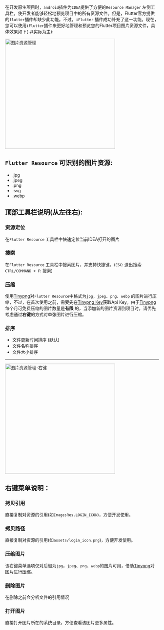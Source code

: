 在开发原生项目时，`android`插件为`IDEA`提供了方便的`Resource Manager`
左侧工具栏，使开发者能够轻松地预览项目中的所有资源文件。但是，Flutter官方提供的`flutter`插件却缺少此功能。不过，`iFlutter`
插件成功补充了这一功能。现在，您可以使用`iFlutter`插件来更好地管理和预览您的Flutter项目图片资源文件，具体效果如下(
以实际为主):

<img src="https://iflutter.toolu.cn/configs/res_manager_list.png" width="360"  alt="图片资源管理"/>

## `Flutter Resource` 可识别的图片资源:

- .jpg
- .jpeg
- .png
- .svg
- .webp

## 顶部工具栏说明(从左往右):

### 资源定位

在`Flutter Resource` 工具栏中快速定位当前IDEA打开的图片

### 搜索

在`Flutter Resource` 工具栏中搜索图片，并支持快捷键。(`ESC`: 退出搜索 `CTRL/COMMAND + F`: 搜索)

### 压缩

使用[Tinypng](https://tinypng.com/)对`Flutter Resource`中格式为`jpg`，`jpeg`、`png`、`webp`
的图片进行压缩，不过，在首次使用之前，需要先在[Tinypng Key](https://tinypng.com/developers)获取Api
Key。由于[Tinypng](https://tinypng.com/)每个月可免费压缩的图片数量是**有限**
的，当添加新的图片资源到项目时，请优先考虑通过**右键**的方式对单张图片进行压缩。

### 排序

- 文件更新时间排序 (默认)
- 文件名称排序
- 文件大小排序

---

<img src="https://iflutter.toolu.cn/configs/res_manager_menu.png" width="360"  alt="图片资源管理-右键"/>

## 右键菜单说明：

### 拷贝引用

直接复制对资源的引用(如`ImagesRes.LOGIN_ICON`)，方便开发使用。

### 拷贝路径

直接复制对资源的引用(如`assets/login_icon.png`)，方便开发使用。

### 压缩图片

该右键菜单选项仅对后缀为`jpg`，`jpeg`、`png`、`webp`的图片可用，借助[Tinypng](https://tinypng.com/)对图片进行压缩。

### 删除图片

在删除之前会分析文件的引用情况

### 打开图片

直接打开图片所在的系统目录，方便查看该图片更多属性。
